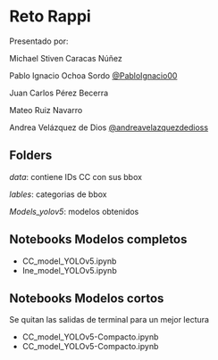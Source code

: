 # Reto Rappi

Presentado por:

Michael Stiven Caracas Núñez

Pablo Ignacio Ochoa Sordo [@PabloIgnacio00](https://github.com/PabloIgnacio00)

Juan Carlos Pérez Becerra

Mateo Ruiz Navarro

Andrea Velázquez de Dios [@andreavelazquezdedioss](https://github.com/andreavelazquezdedios)

## Folders 

*data*: contiene IDs CC con sus bbox

*lables*: categorias de bbox

*Models_yolov5*: modelos obtenidos 

## Notebooks Modelos completos 
* CC_model_YOLOv5.ipynb
* Ine_model_YOLOv5.ipynb

## Notebooks Modelos cortos
Se quitan las salidas de terminal para un mejor lectura
* CC_model_YOLOv5-Compacto.ipynb
* CC_model_YOLOv5-Compacto.ipynb
